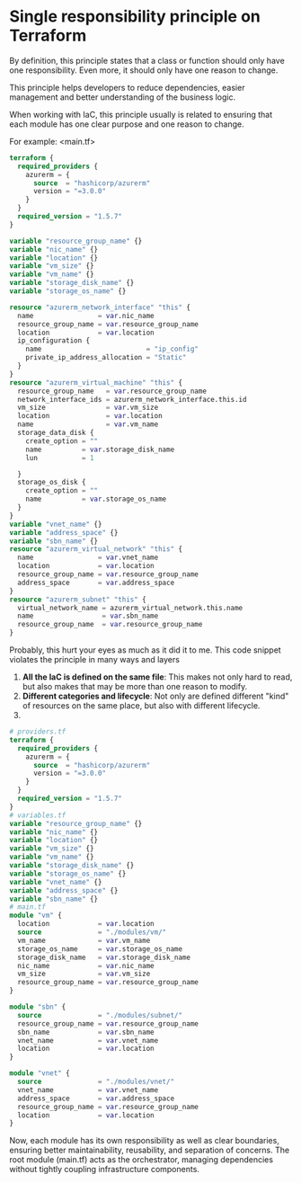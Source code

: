 # Single responsibility principle on Terraform

By definition, this principle states that a class or function should only have one responsibility. Even more, it should only have one reason to change.

This principle helps developers to reduce dependencies, easier management and better understanding of the business logic.

When working with IaC, this principle usually is related to ensuring that each module has one clear purpose and one reason to change.

For example:
<main.tf>

```Terraform
terraform {
  required_providers {
    azurerm = {
      source  = "hashicorp/azurerm"
      version = "=3.0.0"
    }
  }
  required_version = "1.5.7"
}

variable "resource_group_name" {}
variable "nic_name" {}
variable "location" {}
variable "vm_size" {}
variable "vm_name" {}
variable "storage_disk_name" {}
variable "storage_os_name" {}

resource "azurerm_network_interface" "this" {
  name                = var.nic_name
  resource_group_name = var.resource_group_name
  location            = var.location
  ip_configuration {
    name                          = "ip_config"
    private_ip_address_allocation = "Static"
  }
}
resource "azurerm_virtual_machine" "this" {
  resource_group_name   = var.resource_group_name
  network_interface_ids = azurerm_network_interface.this.id
  vm_size               = var.vm_size
  location              = var.location
  name                  = var.vm_name
  storage_data_disk {
    create_option = ""
    name          = var.storage_disk_name
    lun           = 1

  }
  storage_os_disk {
    create_option = ""
    name          = var.storage_os_name
  }
}
variable "vnet_name" {}
variable "address_space" {}
variable "sbn_name" {}
resource "azurerm_virtual_network" "this" {
  name                = var.vnet_name
  location            = var.location
  resource_group_name = var.resource_group_name
  address_space       = var.address_space
}
resource "azurerm_subnet" "this" {
  virtual_network_name = azurerm_virtual_network.this.name
  name                 = var.sbn_name
  resource_group_name  = var.resource_group_name
}
```

Probably, this hurt your eyes as much as it did it to me. This code snippet violates the principle in many ways and layers

 1. **All the IaC is defined on the same file**: This makes not only hard to read, but also makes that may be more than one reason to modify.
 2. **Different categories and lifecycle**: Not only are defined different "kind" of resources on the same place, but also with different lifecycle.
 3.

```Terraform
# providers.tf
terraform {
  required_providers {
    azurerm = {
      source  = "hashicorp/azurerm"
      version = "=3.0.0"
    }
  }
  required_version = "1.5.7"
}
# variables.tf
variable "resource_group_name" {}
variable "nic_name" {}
variable "location" {}
variable "vm_size" {}
variable "vm_name" {}
variable "storage_disk_name" {}
variable "storage_os_name" {}
variable "vnet_name" {}
variable "address_space" {}
variable "sbn_name" {}
# main.tf
module "vm" {
  location            = var.location
  source              = "./modules/vm/"
  vm_name             = var.vm_name
  storage_os_name     = var.storage_os_name
  storage_disk_name   = var.storage_disk_name
  nic_name            = var.nic_name
  vm_size             = var.vm_size
  resource_group_name = var.resource_group_name
}

module "sbn" {
  source              = "./modules/subnet/"
  resource_group_name = var.resource_group_name
  sbn_name            = var.sbn_name
  vnet_name           = var.vnet_name
  location            = var.location
}

module "vnet" {
  source              = "./modules/vnet/"
  vnet_name           = var.vnet_name
  address_space       = var.address_space
  resource_group_name = var.resource_group_name
  location            = var.location
}
```

Now, each module has its own responsibility as well as clear boundaries, ensuring better maintainability, reusability, and separation of concerns. The root module (main.tf) acts as the orchestrator, managing dependencies without tightly coupling infrastructure components.
